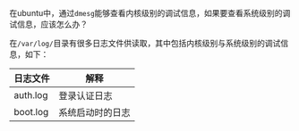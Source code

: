 在ubuntu中，通过`dmesg`能够查看内核级别的调试信息，如果要查看系统级别的调试信息，应该怎么办？

在`/var/log/`目录有很多日志文件供读取，其中包括内核级别与系统级别的调试信息，如下：

| 日志文件 | 解释             |
| -------- | ---------------- |
| auth.log | 登录认证日志     |
| boot.log | 系统启动时的日志 |